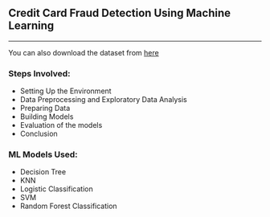 ## Credit Card Fraud Detection Using Machine Learning

---

You can also download the dataset from [here](https://www.kaggle.com/datasets/mlg-ulb/creditcardfraud)

### Steps Involved:

- Setting Up the Environment
- Data Preprocessing and Exploratory Data Analysis
- Preparing Data
- Building Models
- Evaluation of the models
- Conclusion

### ML Models Used:

- Decision Tree
- KNN
- Logistic Classification
- SVM
- Random Forest Classification
